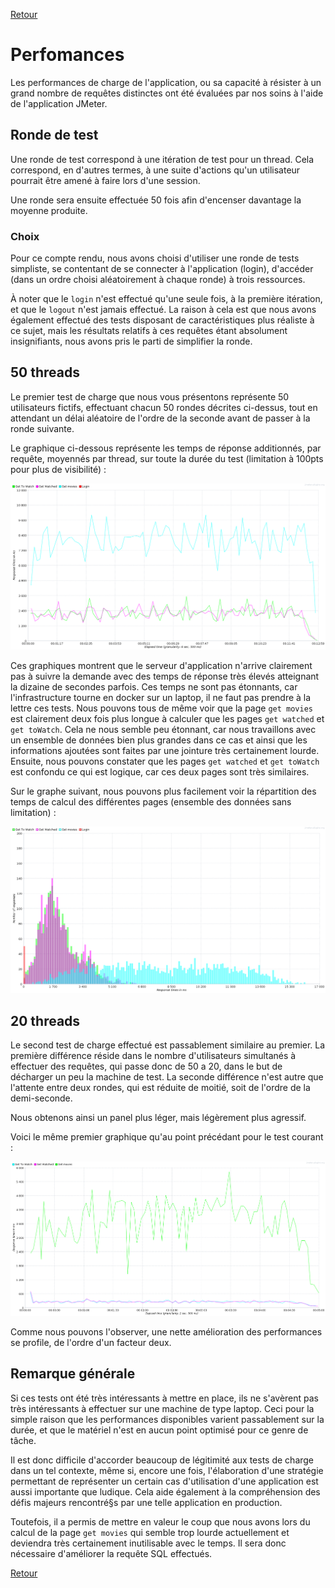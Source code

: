[Retour](../README.md)

# Perfomances

Les performances de charge de l'application, ou sa capacité à résister à un grand nombre de requêtes distinctes ont été évaluées par nos soins à l'aide de l'application JMeter.

## Ronde de test

Une ronde de test correspond à une itération de test pour un thread.
Cela correspond, en d'autres termes, à une suite d'actions qu'un utilisateur pourrait être amené à faire lors d'une session.

Une ronde sera ensuite effectuée 50 fois afin d'encenser davantage la moyenne produite.

### Choix

Pour ce compte rendu, nous avons choisi d'utiliser une ronde de tests simpliste,
se contentant de se connecter à l'application (login), d'accéder (dans un ordre choisi aléatoirement à chaque ronde) à trois ressources.

À noter que le `login` n'est effectué qu'une seule fois, à la première itération, et que le `logout` n'est jamais effectué.
La raison à cela est que nous avons également effectué des tests disposant de caractéristiques plus réaliste à ce sujet, mais les résultats relatifs à ces requêtes étant absolument insignifiants, nous avons pris le parti de simplifier la ronde.

## 50 threads

Le premier test de charge que nous vous présentons représente 50 utilisateurs fictifs, effectuant chacun 50 rondes décrites ci-dessus, tout en attendant un délai aléatoire de l'ordre de la seconde avant de passer à la ronde suivante.

Le graphique ci-dessous représente les temps de réponse additionnés, par requête, moyennés par thread, sur toute la durée du test (limitation à 100pts pour plus de visibilité) :

![Response times over time (100pts)](assets/graphs/big_session_1sec/resp_times_over_time_100pts.png)

Ces graphiques montrent que le serveur d'application n'arrive clairement pas à suivre la demande avec des temps de réponse très élevés atteignant la dizaine de secondes parfois.
Ces temps ne sont pas étonnants, car l'infrastructure tourne en docker sur un laptop, il ne faut pas prendre à la lettre ces tests.
Nous pouvons tous de même voir que la page `get movies` est clairement deux fois plus longue à calculer que les pages `get watched` et `get toWatch`.
Cela ne nous semble peu étonnant, car nous travaillons avec un ensemble de données bien plus grandes dans ce cas et ainsi que les informations ajoutées sont faites par une jointure très certainement lourde.
Ensuite, nous pouvons constater que les pages `get watched` et `get toWatch` est confondu ce qui est logique, car ces deux pages sont très similaires.

Sur le graphe suivant, nous pouvons plus facilement voir la répartition des temps de calcul des différentes pages (ensemble des données sans limitation) :

![Response times over time (100pts)](assets/graphs/big_session_1sec/resp_times_distr.png)

## 20 threads

Le second test de charge effectué est passablement similaire au premier.
La première différence réside dans le nombre d'utilisateurs simultanés à effectuer des requêtes, qui passe donc de 50 a 20, dans le but de décharger un peu la machine de test.
La seconde différence n'est autre que l'attente entre deux rondes, qui est réduite de moitié, soit de l'ordre de la demi-seconde.

Nous obtenons ainsi un panel plus léger, mais légèrement plus agressif.

Voici le même premier graphique qu'au point précédant pour le test courant :

![Response times over time (100pts)](assets/graphs/big_session_1sec_20thr/resp_times_over_time_100pts.png)

Comme nous pouvons l'observer, une nette amélioration des performances se profile, de l'ordre d'un facteur deux.

## Remarque générale

Si ces tests ont été très intéressants à mettre en place, ils ne s'avèrent pas très intéressants à effectuer sur une machine de type laptop.
Ceci pour la simple raison que les performances disponibles varient passablement sur la durée, et que le matériel n'est en aucun point optimisé pour ce genre de tâche.

Il est donc difficile d'accorder beaucoup de légitimité aux tests de charge dans un tel contexte, même si, encore une fois, l'élaboration d'une stratégie permettant de représenter un certain cas d'utilisation d'une application est aussi importante que ludique.
Cela aide également à la compréhension des défis majeurs rencontré§s par une telle application en production.

Toutefois, il a permis de mettre en valeur le coup que nous avons lors du calcul de la page `get movies` qui semble trop lourde actuellement et deviendra très certainement inutilisable avec le temps.
Il sera donc nécessaire d'améliorer la requête SQL effectués.


[Retour](../README.md)
